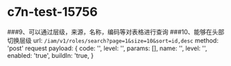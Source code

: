 # c7n-test-15756
###9、可以通过层级，来源，名称，编码等对表格进行查询
###10、能够在头部切换层级
url: `/iam/v1/roles/search?page=1&size=10&sort=id,desc`
method: 'post'
request payload: {
  code: '',
  level: '',
  params: [],
  name: '',
  level: '',
  enabled: 'true',
  buildIn: 'true,
}